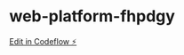 # web-platform-fhpdgy

[Edit in Codeflow ⚡️](https://stackblitz.com/~/github.com/MCosta093/web-platform-fhpdgy)